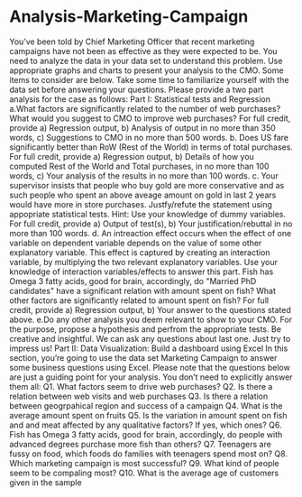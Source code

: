 # Analysis-Marketing-Campaign

You’ve been told by Chief Marketing Officer that recent marketing campaigns have not been as effective as they were expected to be.  You need to analyze the data in your data set to understand this problem. Use appropriate graphs and charts to present your analysis to the CMO. Some items to consider are below. Take some time to familiarize yourself with the data set before answering your questions. Please provide a two part analysis for the case as follows:
Part I: Statistical tests and Regression
a.What factors are significantly related to the number of web purchases?  What would you suggest to CMO to improve web purchases?  For full credit, provide a) Regression output, b) Analysis of output in no more than 350 words, c) Suggestions to CMO in no more than 500 words.
b. Does US fare significantly better than RoW (Rest of the World) in terms of total purchases. For full credit, provide a) Regression output, b) Details of how you computed Rest of the World and Total purchases, in no more than 100 words, c) Your analysis of the results in no more than 100 words.
c. Your supervisor insists that people who buy gold are more conservative and as such people who spent an above aveage amount on gold in last 2 years would have more in store purchases. Justfy/refute the statement using appopriate statistical tests. Hint: Use your knowledge of dummy variables. For full credit, provide a) Output of test(s), b) Your justification/rebuttal in no more than 100 words.
d. An intreaction effect occurs when the effect of one variable on dependent variable depends on the value of some other explanatory variable. This effect is captured by creating an interaction variable, by multiplying the two relevant explanatory variables. Use your knowledge of interaction variables/effects to answer this part. Fish has Omega 3 fatty acids, good for brain, accordingly, do "Married PhD candidates" have a significant relation with amount spent on fish? What other factors are significantly related to amount spent on fish? For full credit, provide a) Regression output, b) Your answer to the questions stated above.
e.Do any other analysis you deem relevant to show to your CMO. For the purpose, propose a hypothesis and perfrom the appropriate tests. Be creative and insightful. We can ask any questions about last one. Just try to impress us!
Part II: Data Visualization: Build a dashboard using Excel
In this section, you’re going to use the data set Marketing Campaign to answer some business questions using Excel.
Please note that the questions below are just a guiding point for your analysis. You don’t need to explicitly answer them all:
Q1. What factors seem to drive web purchases?
Q2. Is there a relation between web visits and web purchases
Q3. Is there a relation between geogrpahical region and success of a campaign
Q4. What is the average amount spent on fruits
Q5. Is the variation in amount spent on fish and and meat affected by any qualitative factors? If yes, which ones?
Q6. Fish has Omega 3 fatty acids, good for brain, accordingly, do people with advanced degrees purchase more fish than others?
Q7. Teenagers are fussy on food, which foods do families with teenagers spend most on?
Q8. Which marketing campaign is most successful?
Q9. What kind of people seem to be compaling most?
Q10. What is the average age of customers given in the sample
